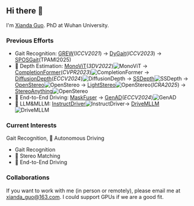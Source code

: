 ## Hi there 👋

I'm [Xianda Guo](https://scholar.google.com.hk/citations?hl=zh-CN&user=jPvOqgYAAAAJ&view_op=list_works&sortby=pubdate). PhD at Wuhan University.

### Previous Efforts
- Gait Recognition: [GREW](https://github.com/XiandaGuo/GREW-Benchmark)(*ICCV2021*) -> [DyGait](https://openaccess.thecvf.com/content/ICCV2023/papers/Wang_DyGait_Exploiting_Dynamic_Representations_for_High-performance_Gait_Recognition_ICCV_2023_paper.pdf)(*ICCV2023*) -> [SPOSGait](https://github.com/XiandaGuo/SPOSGait)(TPAMI2025)
- 🚙 Depth Estimation: [MonoViT](https://arxiv.org/abs/2208.03543)(*3DV2022*)![MonoViT](https://img.shields.io/github/stars/zxcqlf/MonoViT) -> [CompletionFormer](https://github.com/youmi-zym/CompletionFormer)(*CVPR2023*)![CompletionFormer](https://img.shields.io/github/stars/youmi-zym/CompletionFormer) -> [DiffusionDepth](https://github.com/duanyiqun/DiffusionDepth)(*ECCV2024*)![DiffusionDepth](https://img.shields.io/github/stars/duanyiqun/DiffusionDepth) -> [SSDepth](https://github.com/XiandaGuo/SSDepth)![SSDepth](https://img.shields.io/github/stars/XiandaGuo/SSDepth) -> [OpenStereo](https://github.com/XiandaGuo/OpenStereo)![OpenStereo](https://img.shields.io/github/stars/XiandaGuo/OpenStereo) -> [LightStereo](https://github.com/XiandaGuo/OpenStereo)![OpenStereo](https://img.shields.io/github/stars/XiandaGuo/OpenStereo)(*ICRA2025*) -> [StereoAnything](https://github.com/XiandaGuo/OpenStereo)![OpenStereo](https://img.shields.io/github/stars/XiandaGuo/OpenStereo)
- 🚙 End-to-End Driving: [MaskFuser](https://arxiv.org/abs/2405.07573) -> [GenAD](https://github.com/wzzheng/GenAD)(*ECCV2024*)![GenAD](https://img.shields.io/github/stars/wzzheng/GenAD)
- 🚙 LLM&MLLM: [InstructDriver](https://github.com/bonbon-rj/InstructDriver)![InstructDriver](https://img.shields.io/github/stars/bonbon-rj/InstructDriver)-> [DriveMLLM](https://github.com/XiandaGuo/Drive-MLLM)![DriveMLLM](https://img.shields.io/github/stars/XiandaGuo/Drive-MLLM)
### Current Interests
Gait Recognition, 🚙 Autonomous Driving 
- Gait Recognition
- 🚙 Stereo Matching
- 🚙 End-to-End Driving
  
### Collaborations
If you want to work with me (in person or remotely), please email me at xianda_guo@163.com. I could support GPUs if we are a good fit.
